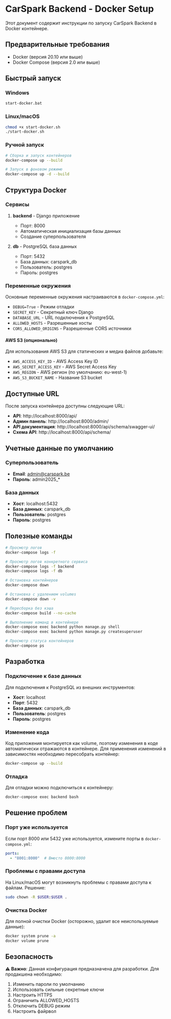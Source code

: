 # CarSpark Backend - Docker Setup

Этот документ содержит инструкции по запуску CarSpark Backend в Docker контейнере.

## Предварительные требования

- Docker (версия 20.10 или выше)
- Docker Compose (версия 2.0 или выше)

## Быстрый запуск

### Windows
```bash
start-docker.bat
```

### Linux/macOS
```bash
chmod +x start-docker.sh
./start-docker.sh
```

### Ручной запуск
```bash
# Сборка и запуск контейнеров
docker-compose up --build

# Запуск в фоновом режиме
docker-compose up -d --build
```

## Структура Docker

### Сервисы

1. **backend** - Django приложение
   - Порт: 8000
   - Автоматическая инициализация базы данных
   - Создание суперпользователя

2. **db** - PostgreSQL база данных
   - Порт: 5432
   - База данных: carspark_db
   - Пользователь: postgres
   - Пароль: postgres

### Переменные окружения

Основные переменные окружения настраиваются в `docker-compose.yml`:

- `DEBUG=True` - Режим отладки
- `SECRET_KEY` - Секретный ключ Django
- `DATABASE_URL` - URL подключения к PostgreSQL
- `ALLOWED_HOSTS` - Разрешенные хосты
- `CORS_ALLOWED_ORIGINS` - Разрешенные CORS источники

#### AWS S3 (опционально)
Для использования AWS S3 для статических и медиа файлов добавьте:
- `AWS_ACCESS_KEY_ID` - AWS Access Key ID
- `AWS_SECRET_ACCESS_KEY` - AWS Secret Access Key
- `AWS_REGION` - AWS регион (по умолчанию: eu-west-1)
- `AWS_S3_BUCKET_NAME` - Название S3 bucket

## Доступные URL

После запуска контейнера доступны следующие URL:

- **API**: http://localhost:8000/api/
- **Админ панель**: http://localhost:8000/admin/
- **API документация**: http://localhost:8000/api/schema/swagger-ui/
- **Схема API**: http://localhost:8000/api/schema/

## Учетные данные по умолчанию

### Суперпользователь
- **Email**: admin@carspark.be
- **Пароль**: admin2025_*

### База данных
- **Хост**: localhost:5432
- **База данных**: carspark_db
- **Пользователь**: postgres
- **Пароль**: postgres

## Полезные команды

```bash
# Просмотр логов
docker-compose logs -f

# Просмотр логов конкретного сервиса
docker-compose logs -f backend
docker-compose logs -f db

# Остановка контейнеров
docker-compose down

# Остановка с удалением volumes
docker-compose down -v

# Пересборка без кэша
docker-compose build --no-cache

# Выполнение команд в контейнере
docker-compose exec backend python manage.py shell
docker-compose exec backend python manage.py createsuperuser

# Просмотр статуса контейнеров
docker-compose ps
```

## Разработка

### Подключение к базе данных

Для подключения к PostgreSQL из внешних инструментов:
- **Хост**: localhost
- **Порт**: 5432
- **База данных**: carspark_db
- **Пользователь**: postgres
- **Пароль**: postgres

### Изменение кода

Код приложения монтируется как volume, поэтому изменения в коде автоматически отражаются в контейнере. Для применения изменений в зависимостях необходимо пересобрать контейнер:

```bash
docker-compose up --build
```

### Отладка

Для отладки можно подключиться к контейнеру:

```bash
docker-compose exec backend bash
```

## Решение проблем

### Порт уже используется
Если порт 8000 или 5432 уже используется, измените порты в `docker-compose.yml`:

```yaml
ports:
  - "8001:8000"  # Вместо 8000:8000
```

### Проблемы с правами доступа
На Linux/macOS могут возникнуть проблемы с правами доступа к файлам. Решение:

```bash
sudo chown -R $USER:$USER .
```

### Очистка Docker
Для полной очистки Docker (осторожно, удалит все неиспользуемые данные):

```bash
docker system prune -a
docker volume prune
```

## Безопасность

⚠️ **Важно**: Данная конфигурация предназначена для разработки. Для продакшена необходимо:

1. Изменить пароли по умолчанию
2. Использовать сильные секретные ключи
3. Настроить HTTPS
4. Ограничить ALLOWED_HOSTS
5. Отключить DEBUG режим
6. Настроить файрвол
